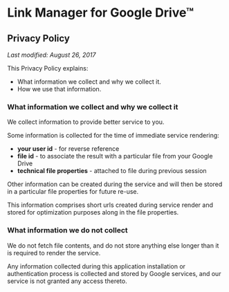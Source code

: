 # Link Manager for Google Drive™

## Privacy Policy

_Last modified: August 26, 2017_

This Privacy Policy explains:
 * What information we collect and why we collect it.
 * How we use that information.

### What information we collect and why we collect it

We collect information to provide better service to you.

Some information is collected for the time of immediate service rendering:
 * **your user id** - for reverse reference
 * **file id** - to associate the result with a particular file from your Google Drive
 * **technical file properties** - attached to file during previous session

Other information can be created during the service and will then be stored
in a particular file properties for future re-use.

This information comprises short urls created during service render and stored
for optimization purposes along in the file properties.

### What information we do not collect

We do not fetch file contents, and do not store anything else longer than it is required to render the service.

Any information collected during this application installation or authentication
process is collected and stored by Google services,
and our service is not granted any access thereto.
